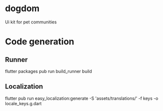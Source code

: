 # dogdom

Ui kit for pet communities

# Code generation

## Runner

flutter packages pub run build_runner build

## Localization

flutter pub run easy_localization:generate -S 'assets/translations/' -f keys -o locale_keys.g.dart
